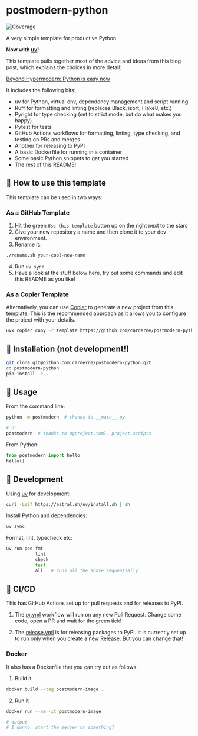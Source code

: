 # postmodern-python

![Coverage](./coverage.svg)

A very simple template for productive Python.

**Now with [uv](https://docs.astral.sh/uv/)!**

This template pulls together most of the advice and ideas from this blog post, which explains the choices in more detail:

[Beyond Hypermodern: Python is easy now](https://rdrn.me/postmodern-python/)

It includes the following bits:
- uv for Python, virtual env, dependency management and script running
- Ruff for formatting and linting (replaces Black, isort, Flake8, etc.)
- Pyright for type checking (set to strict mode, but do what makes you happy)
- Pytest for tests
- GitHub Actions workflows for formatting, linting, type checking, and testing on PRs and merges
- Another for releasing to PyPI
- A basic Dockerfile for running in a container
- Some basic Python snippets to get you started
- The rest of this README!

## 🤔 How to use this template
This template can be used in two ways:

### As a GitHub Template
1. Hit the green `Use this template` button up on the right next to the stars
2. Give your new repository a name and then clone it to your dev environment.
3. Rename it:
```bash
./rename.sh your-cool-new-name
```
4. Run `uv sync`
5. Have a look at the stuff below here, try out some commands and edit this README as you like!

### As a Copier Template
Alternatively, you can use [Copier](https://copier.readthedocs.io/) to generate a new project from this template.
This is the recommended approach as it allows you to configure the project with your details.

```bash
uvx copier copy -r template https://github.com/carderne/postmodern-python <my_project>
```

## 💾 Installation (not development!)
```bash
git clone git@github.com:carderne/postmodern-python.git
cd postmodern-python
pip install -e .
```

## 🚀 Usage
From the command line:
```bash
python -m postmodern  # thanks to __main__.py

# or
postmodern  # thanks to pyproject.toml, project.scripts
```

From Python:
```python
from postmodern import hello
hello()
```

## 🧱 Development
Using [uv](https://docs.astral.sh/uv/) for development:
```bash
curl -LsSf https://astral.sh/uv/install.sh | sh
```

Install Python and dependencies:
```bash
uv sync
```

Format, lint, typecheck etc:
```bash
uv run poe fmt
           lint
           check
           test
           all   # runs all the above sequentially
```

## 🦺 CI/CD
This has GitHub Actions set up for pull requests and for releases to PyPI.
1. The [pr.yml](.github/workflows/pr.yml) workflow will run on any new Pull Request.
Change some code, open a PR and wait for the green tick!

2. The [release.yml](.github/workflows/release.yml) is for releasing packages to PyPI.
It is currently set up to run only when you create a new [Release](https://docs.github.com/en/repositories/releasing-projects-on-github/managing-releases-in-a-repository).
But you can change that!

### Docker
It also has a Dockerfile that you can try out as follows:
1. Build it
```bash
docker build --tag postmodern-image .
```

2. Run it
```bash
docker run --rm -it postmodern-image

# output
# I dunno, start the server or something?
```
